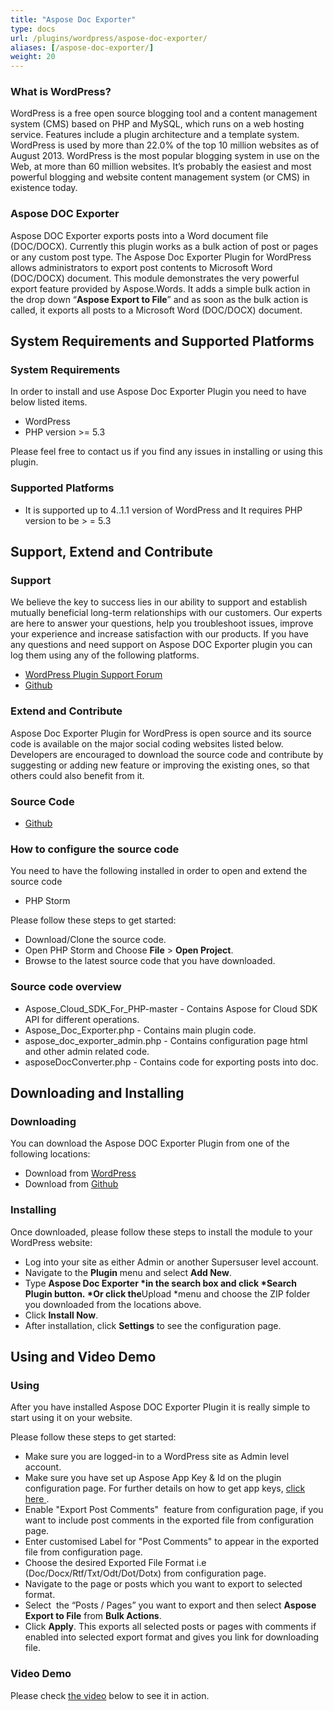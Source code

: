 ```yaml
---
title: "Aspose Doc Exporter"
type: docs
url: /plugins/wordpress/aspose-doc-exporter/
aliases: [/aspose-doc-exporter/]
weight: 20
---
```


### What is WordPress?

WordPress is a free open source blogging tool and a content management system (CMS) based on PHP and MySQL, which runs on a web hosting service. Features include a plugin architecture and a template system. WordPress is used by more than 22.0% of the top 10 million websites as of August 2013. WordPress is the most popular blogging system in use on the Web, at more than 60 million websites. It’s probably the easiest and most powerful blogging and website content management system (or CMS) in existence today.

### Aspose DOC Exporter

Aspose DOC Exporter exports posts into a Word document file (DOC/DOCX). Currently this plugin works as a bulk action of post or pages or any custom post type. The Aspose Doc Exporter Plugin for WordPress allows administrators to export post contents to Microsoft Word (DOC/DOCX) document. This module demonstrates the very powerful export feature provided by Aspose.Words. It adds a simple bulk action in the drop down “**Aspose Export to File**” and as soon as the bulk action is called, it exports all posts to a Microsoft Word (DOC/DOCX) document.

## System Requirements and Supported Platforms

### System Requirements

In order to install and use Aspose Doc Exporter Plugin you need to have below listed items.

- WordPress
- PHP version >= 5.3

Please feel free to contact us if you find any issues in installing or using this plugin.

### Supported Platforms

- It is supported up to 4..1.1 version of WordPress and It requires PHP version to be > = 5.3

## Support, Extend and Contribute

### Support

We believe the key to success lies in our ability to support and establish mutually beneficial long-term relationships with our customers. Our experts are here to answer your questions, help you troubleshoot issues, improve your experience and increase satisfaction with our products. If you have any questions and need support on Aspose DOC Exporter plugin you can log them using any of the following platforms.

- [WordPress Plugin Support Forum](https://wordpress.org/support/plugin/aspose-doc-exporter)
- [Github](https://github.com/asposeforcloud/Aspose_Cloud_for_WordPress/issues)

### Extend and Contribute

Aspose Doc Exporter Plugin for WordPress is open source and its source code is available on the major social coding websites listed below. Developers are encouraged to download the source code and contribute by suggesting or adding new feature or improving the existing ones, so that others could also benefit from it.

### Source Code

- [Github](https://github.com/asposeforcloud/Aspose_Cloud_for_WordPress)

### How to configure the source code

You need to have the following installed in order to open and extend the source code

- PHP Storm

Please follow these steps to get started:

- Download/Clone the source code.
- Open PHP Storm and Choose **File** > **Open Project**.
- Browse to the latest source code that you have downloaded.
### Source code overview

- Aspose_Cloud_SDK_For_PHP-master - Contains Aspose for Cloud SDK API for different operations.
- Aspose_Doc_Exporter.php - Contains main plugin code.
- aspose_doc_exporter_admin.php - Contains configuration page html and other admin related code.
- asposeDocConverter.php - Contains code for exporting posts into doc.

## Downloading and Installing

### Downloading

You can download the Aspose DOC Exporter Plugin from one of the following locations:

- Download from [WordPress](https://wordpress.org/plugins/aspose-doc-exporter/)
- Download from [Github](https://github.com/asposeforcloud/Aspose_Cloud_for_WordPress/releases/tag/3.0)

### Installing

Once downloaded, please follow these steps to install the module to your WordPress website:

- Log into your site as either Admin or another Supersuser level account.
- Navigate to the **Plugin** menu and select **Add New**.
- Type **Aspose Doc Exporter \*in the search box and click \*Search Plugin button. \*Or click the**Upload \*menu and choose the ZIP folder you downloaded from the locations above.
- Click **Install Now**.
- After installation, click **Settings** to see the configuration page.

## Using and Video Demo

### Using

After you have installed Aspose DOC Exporter Plugin it is really simple to start using it on your website.

Please follow these steps to get started:

- Make sure you are logged-in to a WordPress site as Admin level account.
- Make sure you have set up Aspose App Key & Id on the plugin configuration page. For further details on how to get app keys, [click here ](https://docs.aspose.cloud/display/storagecloud/Aspose+Cloud+UI+Help+Topics).
- Enable "Export Post Comments"  feature from configuration page, if you want to include post comments in the exported file from configuration page.
- Enter customised Label for "Post Comments" to appear in the exported file from configuration page.
- Choose the desired Exported File Format i.e (Doc/Docx/Rtf/Txt/Odt/Dot/Dotx) from configuration page. 
- Navigate to the page or posts which you want to export to selected format.
- Select  the “Posts / Pages” you want to export and then select **Aspose Export to File** from **Bulk Actions**.
- Click **Apply**.
   This exports all selected posts or pages with comments if enabled into selected export format and gives you link for downloading file.

### Video Demo

Please check [the video](https://www.youtube.com/watch?v=CKTrY1k0p8A) below to see it in action.
